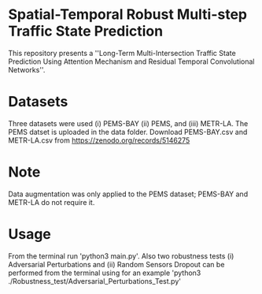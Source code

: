 # Spatial-Temporal Robust Multi-step Traffic State Prediction
This repository presents a ''Long-Term Multi-Intersection Traffic State Prediction Using Attention Mechanism and Residual Temporal Convolutional Networks''.

# Datasets
Three datasets were used (i) PEMS-BAY (ii) PEMS, and (iii) METR-LA. The PEMS datset is uploaded in the data folder. Download PEMS-BAY.csv and METR-LA.csv from https://zenodo.org/records/5146275

# Note
Data augmentation was only applied to the PEMS dataset; PEMS-BAY and METR-LA do not require it.


# Usage
From the terminal run 'python3 main.py'.
Also two robustness tests (i) Adversarial Perturbations and (ii) Random Sensors Dropout can be performed from the terminal using for an example 'python3 ./Robustness_test/Adversarial_Perturbations_Test.py' 


